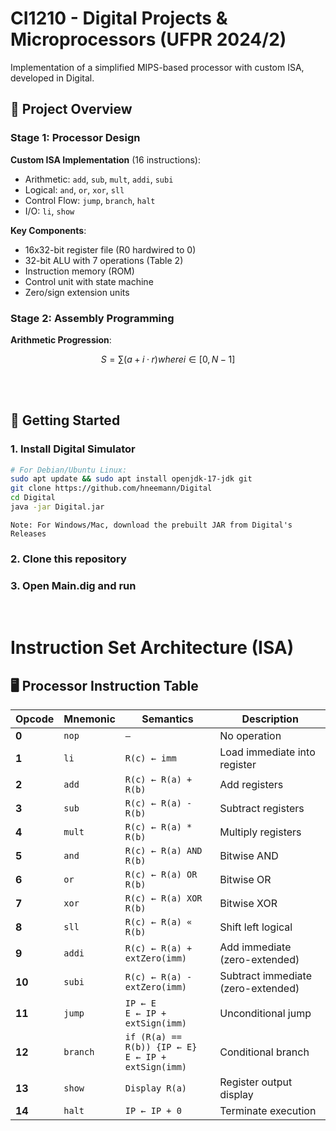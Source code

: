 # CI1210 - Digital Projects & Microprocessors (UFPR 2024/2)

Implementation of a simplified MIPS-based processor with custom ISA, developed in Digital.

## 📜 Project Overview

### Stage 1: Processor Design
**Custom ISA Implementation** (16 instructions):
- Arithmetic: `add`, `sub`, `mult`, `addi`, `subi`
- Logical: `and`, `or`, `xor`, `sll`
- Control Flow: `jump`, `branch`, `halt`
- I/O: `li`, `show`

**Key Components**:
- 16x32-bit register file (R0 hardwired to 0)
- 32-bit ALU with 7 operations (Table 2)
- Instruction memory (ROM)
- Control unit with state machine
- Zero/sign extension units

### Stage 2: Assembly Programming
**Arithmetic Progression**:
```math
S = ∑ (a + i·r)  where i ∈ [0,N-1]
```

<br>
<br>

## 🚀 Getting Started

### 1. Install Digital Simulator
```bash
# For Debian/Ubuntu Linux:
sudo apt update && sudo apt install openjdk-17-jdk git
git clone https://github.com/hneemann/Digital
cd Digital
java -jar Digital.jar
```
    Note: For Windows/Mac, download the prebuilt JAR from Digital's Releases
### 2. Clone this repository
### 3. Open Main.dig and run


<br>

# Instruction Set Architecture (ISA)

## 🖥️ Processor Instruction Table

| Opcode | Mnemonic | Semantics                  | Description                          |
|--------|----------|----------------------------|--------------------------------------|
| **0**  | `nop`    | `–`                        | No operation                         |
| **1**  | `li`     | `R(c) ← imm`               | Load immediate into register         |
| **2**  | `add`    | `R(c) ← R(a) + R(b)`       | Add registers                        |
| **3**  | `sub`    | `R(c) ← R(a) - R(b)`       | Subtract registers                   |
| **4**  | `mult`   | `R(c) ← R(a) * R(b)`       | Multiply registers                   |
| **5**  | `and`    | `R(c) ← R(a) AND R(b)`     | Bitwise AND                          |
| **6**  | `or`     | `R(c) ← R(a) OR R(b)`      | Bitwise OR                           |
| **7**  | `xor`    | `R(c) ← R(a) XOR R(b)`     | Bitwise XOR                          |
| **8**  | `sll`    | `R(c) ← R(a) « R(b)`       | Shift left logical                   |
| **9**  | `addi`   | `R(c) ← R(a) + extZero(imm)` | Add immediate (zero-extended)       |
| **10** | `subi`   | `R(c) ← R(a) - extZero(imm)` | Subtract immediate (zero-extended)  |
| **11** | `jump`   | `IP ← E`<br>`E ← IP + extSign(imm)` | Unconditional jump                |
| **12** | `branch` | `if (R(a) == R(b)) {IP ← E}`<br>`E ← IP + extSign(imm)` | Conditional branch |
| **13** | `show`   | `Display R(a)`             | Register output display              |
| **14** | `halt`   | `IP ← IP + 0`              | Terminate execution                  |


